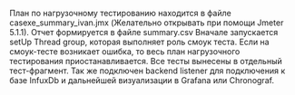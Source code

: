 План по нагрузочному тестированию находится в файле casexe_summary_ivan.jmx (Желательно открывать при помощи Jmeter 5.1.1). Отчет формируется в файле summary.csv
Вначале запускается setUp Thread group, которая выполняет роль смоук теста. Если на смоук-тесте возникает ошибка, то весь план нагрузочного тестирования приостанавливается. Все тесты вынесены в отдельный тест-фрагмент. Так же подключен backend listener для подключения к базе InfuxDb и дальнейшей визуализации в Grafana или Chronograf. 
